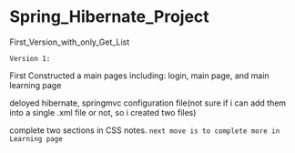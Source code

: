 # Spring_Hibernate_Project
First_Version_with_only_Get_List

`Version 1:`


First Constructed a main pages including: login, main page, and main learning page

deloyed hibernate, springmvc configuration file(not sure if i can add them into a single .xml file or not, so i created two files)

complete two sections in CSS notes. 
``next move is to complete more in Learning page``
